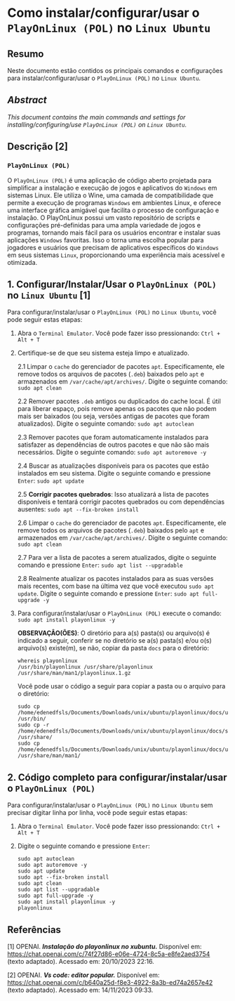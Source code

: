# Como instalar/configurar/usar o `PlayOnLinux (POL)` no `Linux Ubuntu`

## Resumo

Neste documento estão contidos os principais comandos e configurações para instalar/configurar/usar o `PlayOnLinux (POL)` no `Linux Ubuntu`.

## _Abstract_

_This document contains the main commands and settings for installing/configuring/use `PlayOnLinux (POL)` on `Linux Ubuntu`._


## Descrição [2]

### `PlayOnLinux (POL)`

O `PlayOnLinux (POL)` é uma aplicação de código aberto projetada para simplificar a instalação e execução de jogos e aplicativos do `Windows` em sistemas Linux. Ele utiliza o Wine, uma camada de compatibilidade que permite a execução de programas `Windows` em ambientes Linux, e oferece uma interface gráfica amigável que facilita o processo de configuração e instalação. O PlayOnLinux possui um vasto repositório de scripts e configurações pré-definidas para uma ampla variedade de jogos e programas, tornando mais fácil para os usuários encontrar e instalar suas aplicações `Windows` favoritas. Isso o torna uma escolha popular para jogadores e usuários que precisam de aplicativos específicos do `Windows` em seus sistemas `Linux`, proporcionando uma experiência mais acessível e otimizada.


## 1. Configurar/Instalar/Usar o `PlayOnLinux (POL)` no `Linux Ubuntu` [1]

Para configurar/instalar/usar o `PlayOnLinux (POL)` no `Linux Ubuntu`, você pode seguir estas etapas:

1. Abra o `Terminal Emulator`. Você pode fazer isso pressionando: `Ctrl + Alt + T`


2. Certifique-se de que seu sistema esteja limpo e atualizado.

    2.1 Limpar o `cache` do gerenciador de pacotes `apt`. Especificamente, ele remove todos os arquivos de pacotes (`.deb`) baixados pelo `apt` e armazenados em `/var/cache/apt/archives/`. Digite o seguinte comando: `sudo apt clean` 
    
    2.2 Remover pacotes `.deb` antigos ou duplicados do cache local. É útil para liberar espaço, pois remove apenas os pacotes que não podem mais ser baixados (ou seja, versões antigas de pacotes que foram atualizados). Digite o seguinte comando: `sudo apt autoclean`

    2.3 Remover pacotes que foram automaticamente instalados para satisfazer as dependências de outros pacotes e que não são mais necessários. Digite o seguinte comando: `sudo apt autoremove -y`

    2.4 Buscar as atualizações disponíveis para os pacotes que estão instalados em seu sistema. Digite o seguinte comando e pressione `Enter`: `sudo apt update`

    2.5 **Corrigir pacotes quebrados**: Isso atualizará a lista de pacotes disponíveis e tentará corrigir pacotes quebrados ou com dependências ausentes: `sudo apt --fix-broken install`

    2.6 Limpar o `cache` do gerenciador de pacotes `apt`. Especificamente, ele remove todos os arquivos de pacotes (`.deb`) baixados pelo `apt` e armazenados em `/var/cache/apt/archives/`. Digite o seguinte comando: `sudo apt clean` 
    
    2.7 Para ver a lista de pacotes a serem atualizados, digite o seguinte comando e pressione `Enter`:  `sudo apt list --upgradable`

    2.8 Realmente atualizar os pacotes instalados para as suas versões mais recentes, com base na última vez que você executou `sudo apt update`. Digite o seguinte comando e pressione `Enter`: `sudo apt full-upgrade -y`
    

3. Para configurar/instalar/usar o `PlayOnLinux (POL)` execute o comando: `sudo apt install playonlinux -y`

    **OBSERVAÇÂO(ÕES)**: O diretório para a(s) pasta(s) ou arquivo(s) é indicado a seguir, conferir se no diretório se a(s) pasta(s) e/ou o(s) arquivo(s) existe(m), se não, copiar da pasta `docs` para o diretório:
    
    ```
    whereis playonlinux
    /usr/bin/playonlinux /usr/share/playonlinux /usr/share/man/man1/playonlinux.1.gz
    ```

    Você pode usar o código a seguir para copiar a pasta ou o arquivo para o diretório:
    
    ```
    sudo cp /home/edenedfsls/Documents/Downloads/unix/ubuntu/playonlinux/docs/usr/bin/playonlinux /usr/bin/ 
    sudo cp -r /home/edenedfsls/Documents/Downloads/unix/ubuntu/playonlinux/docs/share/playonlinux /usr/share/ 
    sudo cp /home/edenedfsls/Documents/Downloads/unix/ubuntu/playonlinux/docs/usr/share/man/man1/playonlinux.1.gz /usr/share/man/man1/ 
    ```


## 2. Código completo para configurar/instalar/usar o `PlayOnLinux (POL)`

Para configurar/instalar/usar o `PlayOnLinux (POL)` no `Linux Ubuntu` sem precisar digitar linha por linha, você pode seguir estas etapas:

1. Abra o `Terminal Emulator`. Você pode fazer isso pressionando: `Ctrl + Alt + T`

2. Digite o seguinte comando e pressione `Enter`:

    ```
    sudo apt autoclean
    sudo apt autoremove -y
    sudo apt update
    sudo apt --fix-broken install
    sudo apt clean
    sudo apt list --upgradable
    sudo apt full-upgrade -y
    sudo apt install playonlinux -y
    playonlinux
    ```

## Referências

[1] OPENAI. ***Instalação do playonlinux no xubuntu.*** Disponível em: <https://chat.openai.com/c/74f27d86-e06e-4724-8c5a-e8fe2aed3754> (texto adaptado). Acessado em: 20/10/2023 22:16.

[2] OPENAI. ***Vs code: editor popular.*** Disponível em: <https://chat.openai.com/c/b640a25d-f8e3-4922-8a3b-ed74a2657e42> (texto adaptado). Acessado em: 14/11/2023 09:33.

